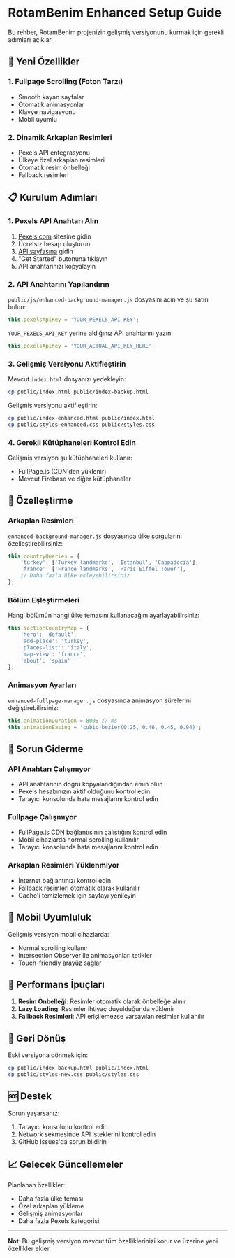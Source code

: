 # RotamBenim Enhanced Setup Guide

Bu rehber, RotamBenim projenizin gelişmiş versiyonunu kurmak için gerekli adımları açıklar.

## 🚀 Yeni Özellikler

### 1. Fullpage Scrolling (Foton Tarzı)
- Smooth kayan sayfalar
- Otomatik animasyonlar
- Klavye navigasyonu
- Mobil uyumlu

### 2. Dinamik Arkaplan Resimleri
- Pexels API entegrasyonu
- Ülkeye özel arkaplan resimleri
- Otomatik resim önbelleği
- Fallback resimleri

## 📋 Kurulum Adımları

### 1. Pexels API Anahtarı Alın

1. [Pexels.com](https://www.pexels.com/) sitesine gidin
2. Ücretsiz hesap oluşturun
3. [API sayfasına](https://www.pexels.com/api/) gidin
4. "Get Started" butonuna tıklayın
5. API anahtarınızı kopyalayın

### 2. API Anahtarını Yapılandırın

`public/js/enhanced-background-manager.js` dosyasını açın ve şu satırı bulun:

```javascript
this.pexelsApiKey = 'YOUR_PEXELS_API_KEY';
```

`YOUR_PEXELS_API_KEY` yerine aldığınız API anahtarını yazın:

```javascript
this.pexelsApiKey = 'YOUR_ACTUAL_API_KEY_HERE';
```

### 3. Gelişmiş Versiyonu Aktifleştirin

Mevcut `index.html` dosyanızı yedekleyin:
```bash
cp public/index.html public/index-backup.html
```

Gelişmiş versiyonu aktifleştirin:
```bash
cp public/index-enhanced.html public/index.html
cp public/styles-enhanced.css public/styles.css
```

### 4. Gerekli Kütüphaneleri Kontrol Edin

Gelişmiş versiyon şu kütüphaneleri kullanır:
- FullPage.js (CDN'den yüklenir)
- Mevcut Firebase ve diğer kütüphaneler

## 🎨 Özelleştirme

### Arkaplan Resimleri

`enhanced-background-manager.js` dosyasında ülke sorgularını özelleştirebilirsiniz:

```javascript
this.countryQueries = {
    'turkey': ['Turkey landmarks', 'Istanbul', 'Cappadocia'],
    'france': ['France landmarks', 'Paris Eiffel Tower'],
    // Daha fazla ülke ekleyebilirsiniz
};
```

### Bölüm Eşleştirmeleri

Hangi bölümün hangi ülke temasını kullanacağını ayarlayabilirsiniz:

```javascript
this.sectionCountryMap = {
    'hero': 'default',
    'add-place': 'turkey',
    'places-list': 'italy', 
    'map-view': 'france',
    'about': 'spain'
};
```

### Animasyon Ayarları

`enhanced-fullpage-manager.js` dosyasında animasyon sürelerini değiştirebilirsiniz:

```javascript
this.animationDuration = 800; // ms
this.animationEasing = 'cubic-bezier(0.25, 0.46, 0.45, 0.94)';
```

## 🔧 Sorun Giderme

### API Anahtarı Çalışmıyor
- API anahtarının doğru kopyalandığından emin olun
- Pexels hesabınızın aktif olduğunu kontrol edin
- Tarayıcı konsolunda hata mesajlarını kontrol edin

### Fullpage Çalışmıyor
- FullPage.js CDN bağlantısının çalıştığını kontrol edin
- Mobil cihazlarda normal scrolling kullanılır
- Tarayıcı konsolunda hata mesajlarını kontrol edin

### Arkaplan Resimleri Yüklenmiyor
- İnternet bağlantınızı kontrol edin
- Fallback resimleri otomatik olarak kullanılır
- Cache'i temizlemek için sayfayı yenileyin

## 📱 Mobil Uyumluluk

Gelişmiş versiyon mobil cihazlarda:
- Normal scrolling kullanır
- Intersection Observer ile animasyonları tetikler
- Touch-friendly arayüz sağlar

## 🎯 Performans İpuçları

1. **Resim Önbelleği**: Resimler otomatik olarak önbelleğe alınır
2. **Lazy Loading**: Resimler ihtiyaç duyulduğunda yüklenir
3. **Fallback Resimleri**: API erişilemezse varsayılan resimler kullanılır

## 🔄 Geri Dönüş

Eski versiyona dönmek için:

```bash
cp public/index-backup.html public/index.html
cp public/styles-new.css public/styles.css
```

## 🆘 Destek

Sorun yaşarsanız:
1. Tarayıcı konsolunu kontrol edin
2. Network sekmesinde API isteklerini kontrol edin
3. GitHub Issues'da sorun bildirin

## 📈 Gelecek Güncellemeler

Planlanan özellikler:
- Daha fazla ülke teması
- Özel arkaplan yükleme
- Gelişmiş animasyonlar
- Daha fazla Pexels kategorisi

---

**Not**: Bu gelişmiş versiyon mevcut tüm özelliklerinizi korur ve üzerine yeni özellikler ekler.